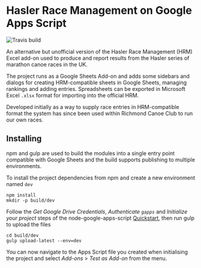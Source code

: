 Hasler Race Management on Google Apps Script
============================================

![Travis build](https://travis-ci.org/wabson/hrm-gas.svg?branch=master)

An alternative but unofficial version of the Hasler Race Management (HRM) Excel add-on used to produce and report
results from the Hasler series of marathon canoe races in the UK.

The project runs as a Google Sheets Add-on and adds some sidebars and dialogs for creating HRM-compatible sheets in
Google Sheets, managing rankings and adding entries. Spreadsheets can be exported in Microsoft Excel `.xlsx` format
for importing into the official HRM.

Developed initially as a way to supply race entries in HRM-compatible format the system has since been used within
Richmond Canoe Club to run our own races.

Installing
----------

npm and gulp are used to build the modules into a single entry point compatible with Google Sheets and the build
supports publishing to multiple environments.

To install the project dependencies from npm and create a new environment named `dev`

    npm install
    mkdir -p build/dev

Follow the *Get Google Drive Credentials*, *Authenticate `gapps`* and *Initialize your project* steps of the
node-google-apps-script [Quickstart](https://www.npmjs.com/package/node-google-apps-script#quickstart), then run
gulp to upload the files

    cd build/dev
    gulp upload-latest --env=dev

You can now navigate to the Apps Script file you created when initialising the project and select *Add-ons* >
*Test as Add-on* from the menu.